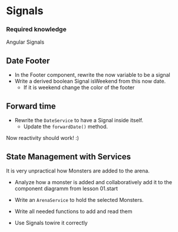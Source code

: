 # Signals

### Required knowledge

Angular Signals

## Date Footer

- In the Footer component, rewrite the now variable to be a signal
- Write a derived boolean Signal isWeekend from this now date.
  - If it is weekend change the color of the footer

## Forward time

- Rewrite the `DateService` to have a Signal inside itself.
  - Update the `forwardDate()` method.

Now reactivity should work! :)
  
## State Management with Services

It is very unpractical how Monsters are added to the arena.

- Analyze how a monster is added and collaboratively add it to the component diagramm from lesson 01.start

- Write an `ArenaService` to hold the selected Monsters.
- Write all needed functions to add and read them
- Use Signals towire it correctly
